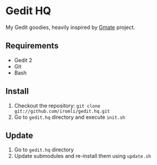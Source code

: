 # Gedit HQ

My Gedit goodies, heavily inspired by [Gmate](https://github.com/gmate/gmate) project.

## Requirements

* Gedit 2
* Git
* Bash

## Install

1. Checkout the repository: `git clone git://github.com/iromli/gedit.hq.git`
2. Go to `gedit.hq` directory and execute `init.sh`

## Update

1. Go to `gedit.hq` directory
2. Update submodules and re-install them using `update.sh`
